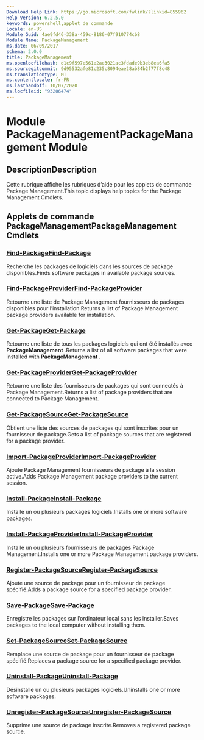 ```yaml
---
Download Help Link: https://go.microsoft.com/fwlink/?linkid=855962
Help Version: 6.2.5.0
keywords: powershell,applet de commande
Locale: en-US
Module Guid: 4ae9fd46-338a-459c-8186-07f910774cb8
Module Name: PackageManagement
ms.date: 06/09/2017
schema: 2.0.0
title: PackageManagement
ms.openlocfilehash: d1c9f597e561e2ae3021ac3fdade9b3eb8ea6fa5
ms.sourcegitcommit: 9d95532afe81c235c8094eae28ab84b2f77f8c48
ms.translationtype: MT
ms.contentlocale: fr-FR
ms.lasthandoff: 10/07/2020
ms.locfileid: "93206474"
---
```

# <span data-ttu-id="a2dff-103">Module PackageManagement</span><span class="sxs-lookup"><span data-stu-id="a2dff-103">PackageManagement Module</span></span>

## <span data-ttu-id="a2dff-104">Description</span><span class="sxs-lookup"><span data-stu-id="a2dff-104">Description</span></span>

<span data-ttu-id="a2dff-105">Cette rubrique affiche les rubriques d’aide pour les applets de commande Package Management.</span><span class="sxs-lookup"><span data-stu-id="a2dff-105">This topic displays help topics for the Package Management Cmdlets.</span></span>

## <span data-ttu-id="a2dff-106">Applets de commande PackageManagement</span><span class="sxs-lookup"><span data-stu-id="a2dff-106">PackageManagement Cmdlets</span></span>

### [<span data-ttu-id="a2dff-107">Find-Package</span><span class="sxs-lookup"><span data-stu-id="a2dff-107">Find-Package</span></span>](Find-Package.md)
<span data-ttu-id="a2dff-108">Recherche les packages de logiciels dans les sources de package disponibles.</span><span class="sxs-lookup"><span data-stu-id="a2dff-108">Finds software packages in available package sources.</span></span>

### [<span data-ttu-id="a2dff-109">Find-PackageProvider</span><span class="sxs-lookup"><span data-stu-id="a2dff-109">Find-PackageProvider</span></span>](Find-PackageProvider.md)
<span data-ttu-id="a2dff-110">Retourne une liste de Package Management fournisseurs de packages disponibles pour l’installation.</span><span class="sxs-lookup"><span data-stu-id="a2dff-110">Returns a list of Package Management package providers available for installation.</span></span>

### [<span data-ttu-id="a2dff-111">Get-Package</span><span class="sxs-lookup"><span data-stu-id="a2dff-111">Get-Package</span></span>](Get-Package.md)
<span data-ttu-id="a2dff-112">Retourne une liste de tous les packages logiciels qui ont été installés avec **PackageManagement** .</span><span class="sxs-lookup"><span data-stu-id="a2dff-112">Returns a list of all software packages that were installed with **PackageManagement** .</span></span>

### [<span data-ttu-id="a2dff-113">Get-PackageProvider</span><span class="sxs-lookup"><span data-stu-id="a2dff-113">Get-PackageProvider</span></span>](Get-PackageProvider.md)
<span data-ttu-id="a2dff-114">Retourne une liste des fournisseurs de packages qui sont connectés à Package Management.</span><span class="sxs-lookup"><span data-stu-id="a2dff-114">Returns a list of package providers that are connected to Package Management.</span></span>

### [<span data-ttu-id="a2dff-115">Get-PackageSource</span><span class="sxs-lookup"><span data-stu-id="a2dff-115">Get-PackageSource</span></span>](Get-PackageSource.md)
<span data-ttu-id="a2dff-116">Obtient une liste des sources de packages qui sont inscrites pour un fournisseur de package.</span><span class="sxs-lookup"><span data-stu-id="a2dff-116">Gets a list of package sources that are registered for a package provider.</span></span>

### [<span data-ttu-id="a2dff-117">Import-PackageProvider</span><span class="sxs-lookup"><span data-stu-id="a2dff-117">Import-PackageProvider</span></span>](Import-PackageProvider.md)
<span data-ttu-id="a2dff-118">Ajoute Package Management fournisseurs de package à la session active.</span><span class="sxs-lookup"><span data-stu-id="a2dff-118">Adds Package Management package providers to the current session.</span></span>

### [<span data-ttu-id="a2dff-119">Install-Package</span><span class="sxs-lookup"><span data-stu-id="a2dff-119">Install-Package</span></span>](Install-Package.md)
<span data-ttu-id="a2dff-120">Installe un ou plusieurs packages logiciels.</span><span class="sxs-lookup"><span data-stu-id="a2dff-120">Installs one or more software packages.</span></span>

### [<span data-ttu-id="a2dff-121">Install-PackageProvider</span><span class="sxs-lookup"><span data-stu-id="a2dff-121">Install-PackageProvider</span></span>](Install-PackageProvider.md)
<span data-ttu-id="a2dff-122">Installe un ou plusieurs fournisseurs de packages Package Management.</span><span class="sxs-lookup"><span data-stu-id="a2dff-122">Installs one or more Package Management package providers.</span></span>

### [<span data-ttu-id="a2dff-123">Register-PackageSource</span><span class="sxs-lookup"><span data-stu-id="a2dff-123">Register-PackageSource</span></span>](Register-PackageSource.md)
<span data-ttu-id="a2dff-124">Ajoute une source de package pour un fournisseur de package spécifié.</span><span class="sxs-lookup"><span data-stu-id="a2dff-124">Adds a package source for a specified package provider.</span></span>

### [<span data-ttu-id="a2dff-125">Save-Package</span><span class="sxs-lookup"><span data-stu-id="a2dff-125">Save-Package</span></span>](Save-Package.md)
<span data-ttu-id="a2dff-126">Enregistre les packages sur l’ordinateur local sans les installer.</span><span class="sxs-lookup"><span data-stu-id="a2dff-126">Saves packages to the local computer without installing them.</span></span>

### [<span data-ttu-id="a2dff-127">Set-PackageSource</span><span class="sxs-lookup"><span data-stu-id="a2dff-127">Set-PackageSource</span></span>](Set-PackageSource.md)
<span data-ttu-id="a2dff-128">Remplace une source de package pour un fournisseur de package spécifié.</span><span class="sxs-lookup"><span data-stu-id="a2dff-128">Replaces a package source for a specified package provider.</span></span>

### [<span data-ttu-id="a2dff-129">Uninstall-Package</span><span class="sxs-lookup"><span data-stu-id="a2dff-129">Uninstall-Package</span></span>](Uninstall-Package.md)
<span data-ttu-id="a2dff-130">Désinstalle un ou plusieurs packages logiciels.</span><span class="sxs-lookup"><span data-stu-id="a2dff-130">Uninstalls one or more software packages.</span></span>

### [<span data-ttu-id="a2dff-131">Unregister-PackageSource</span><span class="sxs-lookup"><span data-stu-id="a2dff-131">Unregister-PackageSource</span></span>](Unregister-PackageSource.md)
<span data-ttu-id="a2dff-132">Supprime une source de package inscrite.</span><span class="sxs-lookup"><span data-stu-id="a2dff-132">Removes a registered package source.</span></span>
